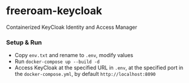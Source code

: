 # freeroam-keycloak

Containerized KeyCloak Identity and Access Manager

### Setup & Run

- Copy `env.txt` and rename to `.env`, modify values
- Run `docker-compose up --build -d`
- Access KeyCloak at the specified URL in `.env`, at the specified port in the `docker-compose.yml`,
  by default `http://localhost:8090`

